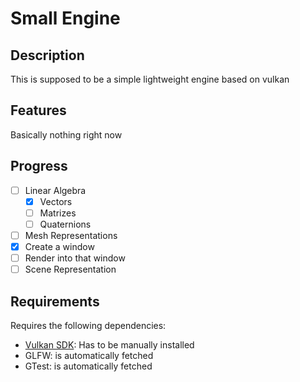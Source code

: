 # Small Engine

## Description

This is supposed to be a simple lightweight engine based on vulkan

## Features

Basically nothing right now

## Progress

- [ ] Linear Algebra
	- [x] Vectors
	- [ ] Matrizes
	- [ ] Quaternions
- [ ] Mesh Representations
- [x] Create a window
- [ ] Render into that window
- [ ] Scene Representation

## Requirements

Requires the following dependencies:

- [Vulkan SDK](https://vulkan.lunarg.com/): Has to be manually installed
- GLFW: is automatically fetched
- GTest: is automatically fetched